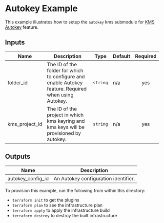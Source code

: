 # Autokey Example

This example illustrates how to setup the `autokey` kms submodule for [KMS Autokey](https://cloud.google.com/kms/docs/autokey-overview) feature.

<!-- BEGINNING OF PRE-COMMIT-TERRAFORM DOCS HOOK -->
## Inputs

| Name | Description | Type | Default | Required |
|------|-------------|------|---------|:--------:|
| folder\_id | The ID of the folder for which to configure and enable Autokey feature. Required when using Autokey. | `string` | n/a | yes |
| kms\_project\_id | The ID of the project in which kms keyring and kms keys will be provisioned by autokey. | `string` | n/a | yes |

## Outputs

| Name | Description |
|------|-------------|
| autokey\_config\_id | An Autokey configuration identifier. |

<!-- END OF PRE-COMMIT-TERRAFORM DOCS HOOK -->

To provision this example, run the following from within this directory:
- `terraform init` to get the plugins
- `terraform plan` to see the infrastructure plan
- `terraform apply` to apply the infrastructure build
- `terraform destroy` to destroy the built infrastructure
